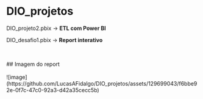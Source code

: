 # DIO_projetos 


DIO_projeto2.pbix -> **ETL com Power BI**

DIO_desafio1.pbix -> **Report interativo**

##

<br>
## Imagem do report
<br>
<br>
![image](https://github.com/LucasAFidalgo/DIO_projetos/assets/129699043/f6bbe92e-0f7c-47c0-92a3-d42a35cecc5b)

